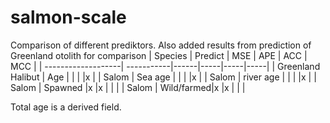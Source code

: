 # salmon-scale

Comparison of different prediktors. Also added results from prediction of Greenland otolith for comparison
| Species            | Predict    | MSE  | APE | ACC | MCC |
| -------------------| -----------|------|-----|-----|-----|
| Greenland Halibut  | Age        |      |     |     |x    |
| Salom              | Sea age    |      |     |     |x    |
| Salom              | river age  |      |     |     |x    |
| Salom              | Spawned    |x     |x    |     |     |
| Salom              | Wild/farmed|x     |x    |     |     |

Total age is a derived field.

